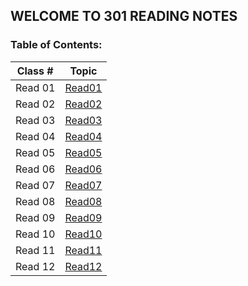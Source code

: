 ## WELCOME TO 301 READING NOTES
### Table of Contents:

| Class # |           Topic         |
| :-----: |         :-----:         |
| Read 01 |  [Read01](301read1.md)  |
| Read 02 |  [Read02](301read2.md)  |
| Read 03 |  [Read03](301read3.md)  |
| Read 04 |  [Read04](301read4.md)  |
| Read 05 |  [Read05](301read5.md)  |
| Read 06 |  [Read06](301read6.md)  |
| Read 07 |  [Read07](301read7.md)  |
| Read 08 |  [Read08](301read8.md)  |
| Read 09 |  [Read09](301read9.md)  |
| Read 10 |  [Read10](301read10.md) |
| Read 11 |  [Read11](301read11.md) |
| Read 12 |  [Read12](301read12.md) |






